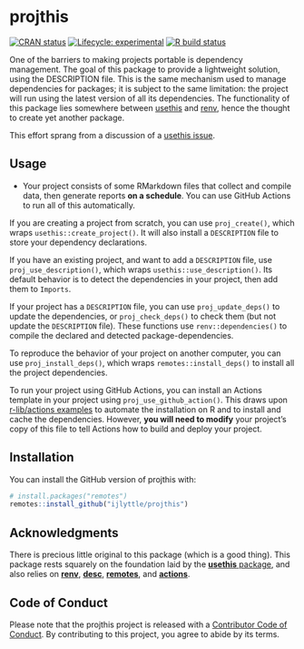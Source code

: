 
<!-- README.md is generated from README.Rmd. Please edit that file -->

# projthis

<!-- badges: start -->

[![CRAN
status](https://www.r-pkg.org/badges/version/projthis)](https://CRAN.R-project.org/package=projthis)
[![Lifecycle:
experimental](https://img.shields.io/badge/lifecycle-experimental-orange.svg)](https://www.tidyverse.org/lifecycle/#experimental)
[![R build
status](https://github.com/ijlyttle/projthis/workflows/R-CMD-check/badge.svg)](https://github.com/ijlyttle/projthis/actions)
<!-- badges: end -->

One of the barriers to making projects portable is dependency
management. The goal of this package to provide a lightweight solution,
using the DESCRIPTION file. This is the same mechanism used to manage
dependencies for packages; it is subject to the same limitation: the
project will run using the latest version of all its dependencies. The
functionality of this package lies somewhere between
[usethis](https://usethis.r-lib.org/) and
[renv](https://rstudio.github.io/renv), hence the thought to create yet
another package.

This effort sprang from a discussion of a [usethis
issue](https://github.com/r-lib/usethis/issues/1194).

## Usage

  - Your project consists of some RMarkdown files that collect and
    compile data, then generate reports **on a schedule**. You can use
    GitHub Actions to run all of this automatically.

If you are creating a project from scratch, you can use `proj_create()`,
which wraps `usethis::create_project()`. It will also install a
`DESCRIPTION` file to store your dependency declarations.

If you have an existing project, and want to add a `DESCRIPTION` file,
use `proj_use_description()`, which wraps `usethis::use_description()`.
Its default behavior is to detect the dependencies in your project, then
add them to `Imports`.

If your project has a `DESCRIPTION` file, you can use
`proj_update_deps()` to update the dependencies, or `proj_check_deps()`
to check them (but not update the `DESCRIPTION` file). These functions
use `renv::dependencies()` to compile the declared and detected
package-dependencies.

To reproduce the behavior of your project on another computer, you can
use `proj_install_deps()`, which wraps `remotes::install_deps()` to
install all the project dependencies.

To run your project using GitHub Actions, you can install an Actions
template in your project using `proj_use_github_action()`. This draws
upon [r-lib/actions
examples](https://github.com/r-lib/actions/tree/master/examples) to
automate the installation on R and to install and cache the
dependencies. However, **you will need to modify** your project’s copy
of this file to tell Actions how to build and deploy your project.

## Installation

You can install the GitHub version of projthis with:

``` r
# install.packages("remotes")
remotes::install_github("ijlyttle/projthis")
```

## Acknowledgments

There is precious little original to this package (which is a good
thing). This package rests squarely on the foundation laid by the
[**usethis** package](https://usethis.r-lib.org/), and also relies on
[**renv**](https://rstudio.github.io/renv/),
[**desc**](https://github.com/r-lib/desc),
[**remotes**](https://remotes.r-lib.org/), and
[**actions**](https://github.com/r-lib/actions).

## Code of Conduct

Please note that the projthis project is released with a [Contributor
Code of
Conduct](https://contributor-covenant.org/version/2/0/CODE_OF_CONDUCT.html).
By contributing to this project, you agree to abide by its terms.

